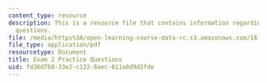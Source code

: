 ```yaml
---
content_type: resource
description: This is a resource file that contains information regarding exam 2 practice
  questions.
file: /media/https%3A/open-learning-course-data-rc.s3.amazonaws.com/18-05-introduction-to-probability-and-statistics-spring-2014/fd36d76033e2c1328aec811a6d9d2fde_MIT18_05S14_Prac_Exam2.pdf
file_type: application/pdf
resourcetype: Document
title: Exam 2 Practice Questions
uid: fd36d760-33e2-c132-8aec-811a6d9d2fde
---
```

